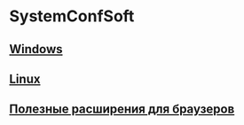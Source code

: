 # SystemConfSoft

## [Windows](/windows/win.md)

## [Linux](/linux/lin.md)

## [Полезные расширения для браузеров](net)
